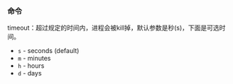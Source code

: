 ### 命令

timeout：超过规定的时间内，进程会被kill掉，默认参数是秒(s)，下面是可选时间。

- `s` - seconds (default)
- `m` - minutes
- `h` - hours
- `d` - days